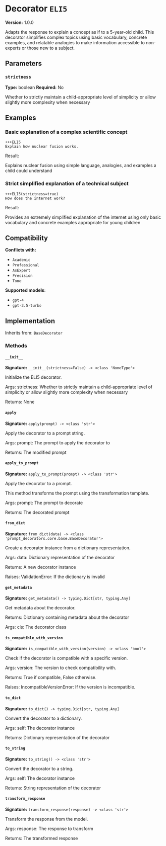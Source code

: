 # Decorator `ELI5`

**Version:** 1.0.0

Adapts the response to explain a concept as if to a 5-year-old child. This decorator simplifies complex topics using basic vocabulary, concrete examples, and relatable analogies to make information accessible to non-experts or those new to a subject.

## Parameters

### `strictness`

**Type:** boolean
**Required:** No

Whether to strictly maintain a child-appropriate level of simplicity or allow slightly more complexity when necessary

## Examples

### Basic explanation of a complex scientific concept

```
+++ELI5
Explain how nuclear fusion works.
```

Result:

Explains nuclear fusion using simple language, analogies, and examples a child could understand

### Strict simplified explanation of a technical subject

```
+++ELI5(strictness=true)
How does the internet work?
```

Result:

Provides an extremely simplified explanation of the internet using only basic vocabulary and concrete examples appropriate for young children

## Compatibility

**Conflicts with:**

- `Academic`
- `Professional`
- `AsExpert`
- `Precision`
- `Tone`

**Supported models:**

- `gpt-4`
- `gpt-3.5-turbo`

## Implementation

Inherits from: `BaseDecorator`

### Methods

#### `__init__`

**Signature:** `__init__(strictness=False) -> <class 'NoneType'>`

Initialize the ELI5 decorator.

Args:
    strictness: Whether to strictly maintain a child-appropriate level of simplicity or allow slightly more complexity when necessary


Returns:
    None

#### `apply`

**Signature:** `apply(prompt) -> <class 'str'>`

Apply the decorator to a prompt string.

Args:
    prompt: The prompt to apply the decorator to


Returns:
    The modified prompt

#### `apply_to_prompt`

**Signature:** `apply_to_prompt(prompt) -> <class 'str'>`

Apply the decorator to a prompt.

This method transforms the prompt using the transformation template.

Args:
    prompt: The prompt to decorate

Returns:
    The decorated prompt

#### `from_dict`

**Signature:** `from_dict(data) -> <class 'prompt_decorators.core.base.BaseDecorator'>`

Create a decorator instance from a dictionary representation.

Args:
    data: Dictionary representation of the decorator

Returns:
    A new decorator instance

Raises:
    ValidationError: If the dictionary is invalid

#### `get_metadata`

**Signature:** `get_metadata() -> typing.Dict[str, typing.Any]`

Get metadata about the decorator.

Returns:
    Dictionary containing metadata about the decorator


Args:
    cls: The decorator class

#### `is_compatible_with_version`

**Signature:** `is_compatible_with_version(version) -> <class 'bool'>`

Check if the decorator is compatible with a specific version.

Args:
    version: The version to check compatibility with.


Returns:
    True if compatible, False otherwise.


Raises:
    IncompatibleVersionError: If the version is incompatible.

#### `to_dict`

**Signature:** `to_dict() -> typing.Dict[str, typing.Any]`

Convert the decorator to a dictionary.

Args:
    self: The decorator instance

Returns:
    Dictionary representation of the decorator

#### `to_string`

**Signature:** `to_string() -> <class 'str'>`

Convert the decorator to a string.

Args:
    self: The decorator instance

Returns:
    String representation of the decorator

#### `transform_response`

**Signature:** `transform_response(response) -> <class 'str'>`

Transform the response from the model.

Args:
    response: The response to transform

Returns:
    The transformed response
